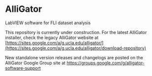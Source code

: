 # AlliGator
LabVIEW software for FLI dataset analysis

This repository is currently under construction.
For the latest AlliGator installer, check the legacy AlliGator website at [https://sites.google.com/a/g.ucla.edu/alligator/](https://sites.google.com/a/g.ucla.edu/alligator/download-repository)

New standalone version releases and changelogs are posted on the AlliGator Google Group site at https://groups.google.com/g/alligator-software-support

